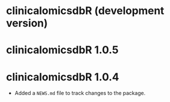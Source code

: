 # clinicalomicsdbR (development version)

# clinicalomicsdbR 1.0.5

# clinicalomicsdbR 1.0.4

* Added a `NEWS.md` file to track changes to the package.
